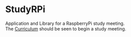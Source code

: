 # StudyRPi
Application and Library for a RaspberryPi study meeting.  
The [Curriculum](https://github.com/IsaoNakamura/StudyRPi/Doc/StudyMenu) should be seen to begin a study meeting.